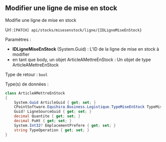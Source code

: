 ## <span id='modifierlignemiseenstock'>Modifier une ligne de mise en stock</span>

Modifie une ligne de mise en stock

Url :`[PATCH] api/stocks/misesenstock/ligne/{IDLigneMiseEnStock}`

Paramètres : 

- **IDLigneMiseEnStock** (System.Guid) : L'ID de la ligne de mise en stock à modifier
- en tant que body, un objet ArticleAMettreEnStock : Un objet de type ArticleAMettreEnStock

Type de retour : `bool`

Type(s) de données :

```csharp
class ArticleAMettreEnStock
{
	System.Guid ArticleGuid { get; set; }
	CPointSoftware.Equihira.Business.Logistique.TypeMiseEnStock TypeMiseEnStock { get; set; }
	Guid? LigneSourceGuid { get; set; }
	decimal Quantite { get; set; }
	decimal PuHt { get; set; }
	System.Int32? EmplacementPrefere { get; set; }
	string TypeOperation { get; set; }
}

```
